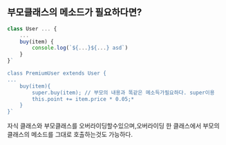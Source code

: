 ## 부모클래스의 메소드가 필요하다면?
```js
class User ... {
	...
	buy(item) {
		console.log(`${...}${...} asd`)
	}
}`

class PremiumUser extends User {
...
	buy(item){
		super.buy(item); // 부모의 내용과 똑같은 메소득가필요하다. super이용
		this.point += item.price * 0.05;*
	}
}`
```
자식 클래스와 부모클래스를 오버라이딩할수있으며,오버라이딩 한 클래스에서 부모의 클래스의 메소드를 그대로 호출하는것도 가능하다.
